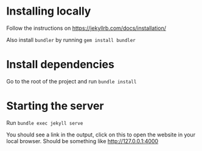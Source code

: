 # Installing locally

Follow the instructions on https://jekyllrb.com/docs/installation/

Also install `bundler` by running `gem install bundler`

# Install dependencies

Go to the root of the project and run `bundle install`

# Starting the server

Run `bundle exec jekyll serve`

You should see a link in the output, click on this to open the website in your
local browser. Should be something like http://127.0.0.1:4000